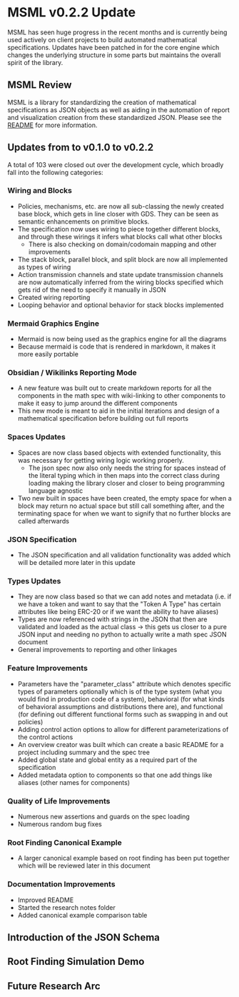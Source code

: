 # MSML v0.2.2 Update

MSML has seen huge progress in the recent months and is currently being used actively on client projects to build automated mathematical specifications. Updates have been patched in for the core engine which changes the underlying structure in some parts but maintains the overall spirit of the library.

## MSML Review

MSML is a library for standardizing the creation of mathematical specifications as JSON objects as well as aiding in the automation of report and visualization creation from these standardized JSON. Please see the [README](../README) for more information.

## Updates from to v0.1.0 to v0.2.2

A total of 103 were closed out over the development cycle, which broadly fall into the following categories:

### Wiring and Blocks
- Policies, mechanisms, etc. are now all sub-classing the newly created base block, which gets in line closer with GDS. They can be seen as semantic enhancements on primitive blocks.
- The specification now uses wiring to piece together different blocks, and through these wirings it infers what blocks call what other blocks
    - There is also checking on domain/codomain mapping and other improvements
- The stack block, parallel block, and split block are now all implemented as types of wiring
- Action transmission channels and state update transmission channels are now automatically inferred from the wiring blocks specified which gets rid of the need to specify it manually in JSON
- Created wiring reporting
- Looping behavior and optional behavior for stack blocks implemented

### Mermaid Graphics Engine
- Mermaid is now being used as the graphics engine for all the diagrams
- Because mermaid is code that is rendered in markdown, it makes it more easily portable

### Obsidian / Wikilinks Reporting Mode
- A new feature was built out to create markdown reports for all the components in the math spec with wiki-linking to other components to make it easy to jump around the different components
- This new mode is meant to aid in the initial iterations and design of a mathematical specification before building out full reports

### Spaces Updates
- Spaces are now class based objects with extended functionality, this was necessary for getting wiring logic working properly.
    - The json spec now also only needs the string for spaces instead of the literal typing which in then maps into the correct class during loading making the library closer and closer to being programming language agnostic
- Two new built in spaces have been created, the empty space for when a block may return no actual space but still call something after, and the terminating space for when we want to signify that no further blocks are called afterwards

### JSON Specification

- The JSON specification and all validation functionality was added which will be detailed more later in this update

### Types Updates
- They are now class based so that we can add notes and metadata (i.e. if we have a token and want to say that the "Token A Type" has certain attributes like being ERC-20 or if we want the ability to have aliases)
- Types are now referenced with strings in the JSON that then are validated and loaded as the actual class -> this gets us closer to a pure JSON input and needing no python to actually write a math spec JSON document
- General improvements to reporting and other linkages

### Feature Improvements
- Parameters have the "parameter_class" attribute which denotes specific types of parameters optionally which is of the type system (what you would find in production code of a system), behavioral (for what kinds of behavioral assumptions and distributions there are), and functional (for defining out different functional forms such as swapping in and out policies)
- Adding control action options to allow for different parameterizations of the control actions
- An overview creator was built which can create a basic README for a project including summary and the spec tree
- Added global state and global entity as a required part of the specification
- Added metadata option to components so that one add things like aliases (other names for components)

### Quality of Life Improvements
- Numerous new assertions and guards on the spec loading
- Numerous random bug fixes

### Root Finding Canonical Example
- A larger canonical example based on root finding has been put together which will be reviewed later in this document

### Documentation Improvements
- Improved README
- Started the research notes folder
- Added canonical example comparison table


## Introduction of the JSON Schema

## Root Finding Simulation Demo

## Future Research Arc